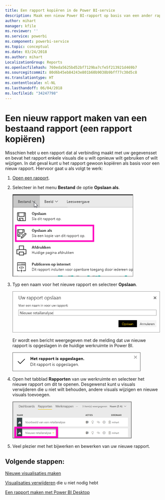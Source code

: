 ```yaml
---
title: Een rapport kopiëren in de Power BI-service
description: Maak een nieuw Power BI-rapport op basis van een ander rapport in de Power BI-service.
author: mihart
manager: kfile
ms.reviewer: ''
ms.service: powerbi
ms.component: powerbi-service
ms.topic: conceptual
ms.date: 03/24/2018
ms.author: mihart
LocalizationGroup: Reports
ms.openlocfilehash: 760eda5625bd52bf7129ba7cfe5f213921d469b7
ms.sourcegitcommit: 80d6b45eb84243e801b60b9038b9bff77c30d5c8
ms.translationtype: HT
ms.contentlocale: nl-NL
ms.lasthandoff: 06/04/2018
ms.locfileid: "34247798"
---
```

# <a name="create-a-new-report-from-an-existing-report-copy-a-report"></a>Een nieuw rapport maken van een bestaand rapport (een rapport kopiëren)
Misschien hebt u een rapport dat al verbinding maakt met uw gegevensset en bevat het rapport enkele visuals die u wilt opnieuw wilt gebruiken of wilt wijzigen.  In dat geval kunt u het rapport gewoon kopiëren als basis voor een nieuw rapport.  Hiervoor gaat u als volgt te werk:

1. [Open een rapport](service-report-open.md).
2. Selecteer in het menu **Bestand** de optie **Opslaan als**.
   
   ![](media/power-bi-report-copy/powerbi-save-as.png)
3. Typ een naam voor het nieuwe rapport en selecteer **Opslaan**.
   
   ![](media/power-bi-report-copy/savereport.png)
   
   Er wordt een bericht weergegeven met de melding dat uw nieuwe rapport is opgeslagen in de huidige werkruimte in Power BI.
   
   ![](media/power-bi-report-copy/savesuccess1.png)
4. Open het tabblad **Rapporten** van uw werkruimte en selecteer het nieuwe rapport om dit te openen. Desgewenst kunt u visuals verwijderen die u niet wilt behouden, andere visuals wijzigen en nieuwe visuals toevoegen.
   
   ![](media/power-bi-report-copy/power-bi-workspace.png)
5. Veel plezier met het bijwerken en bewerken van uw nieuwe rapport.

## <a name="next-steps"></a>Volgende stappen:
[Nieuwe visualisaties maken](power-bi-report-add-visualizations-ii.md)

[Visualisaties verwijderen](service-delete.md) die u niet nodig hebt

[Een rapport maken met Power BI Desktop](desktop-report-view.md)
